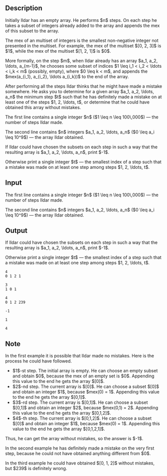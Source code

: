## Description

<div><p>Initially Ildar has an empty array. He performs $n$ steps. On each step he takes a subset of integers already added to the array and appends the <span class="tex-font-style-tt">mex</span> of this subset to the array. </p><p>The <span class="tex-font-style-tt">mex</span> of an multiset of integers is the smallest <span class="tex-font-style-bf">non-negative</span> integer not presented in the multiset. For example, the <span class="tex-font-style-tt">mex</span> of the multiset $[0, 2, 3]$ is $1$, while the <span class="tex-font-style-tt">mex</span> of the multiset $[1, 2, 1]$ is $0$.</p><p>More formally, on the step $m$, when Ildar already has an array $a_1, a_2, \ldots, a_{m-1}$, he chooses some subset of indices $1 \leq i_1 &lt; i_2 &lt; \ldots &lt; i_k &lt; m$ (possibly, empty), where $0 \leq k &lt; m$, and appends the $mex(a_{i_1}, a_{i_2}, \ldots a_{i_k})$ to the end of the array.</p><p>After performing all the steps Ildar thinks that he might have made a mistake somewhere. He asks you to determine for a given array $a_1, a_2, \ldots, a_n$ the minimum step $t$ such that he has definitely made a mistake on at least one of the steps $1, 2, \ldots, t$, or determine that he could have obtained this array without mistakes.</p></div><div class="input-specification"><p>The first line contains a single integer $n$ ($1 \leq n \leq 100\,000$)&nbsp;— the number of steps Ildar made.</p><p>The second line contains $n$ integers $a_1, a_2, \ldots, a_n$ ($0 \leq a_i \leq 10^9$)&nbsp;— the array Ildar obtained.</p></div><div class="output-specification"><p>If Ildar could have chosen the subsets on each step in such a way that the resulting array is $a_1, a_2, \ldots, a_n$, print $-1$.</p><p>Otherwise print a single integer $t$&nbsp;— the smallest index of a step such that a mistake was made on at least one step among steps $1, 2, \ldots, t$.</p></div>

## Input

<p>The first line contains a single integer $n$ ($1 \leq n \leq 100\,000$)&nbsp;— the number of steps Ildar made.</p><p>The second line contains $n$ integers $a_1, a_2, \ldots, a_n$ ($0 \leq a_i \leq 10^9$)&nbsp;— the array Ildar obtained.</p>

## Output

<p>If Ildar could have chosen the subsets on each step in such a way that the resulting array is $a_1, a_2, \ldots, a_n$, print $-1$.</p><p>Otherwise print a single integer $t$&nbsp;— the smallest index of a step such that a mistake was made on at least one step among steps $1, 2, \ldots, t$.</p>





```input1
4
0 1 2 1

```




```input2
3
1 0 1

```




```input3
4
0 1 2 239

```




```output1
-1
```




```output2
1
```




```output3
4
```



## Note

<p>In the first example it is possible that Ildar made no mistakes. Here is the process he could have followed.</p><ul> <li> $1$-st step. The initial array is empty. He can choose an empty subset and obtain $0$, because the <span class="tex-font-style-tt">mex</span> of an empty set is $0$. Appending this value to the end he gets the array $[0]$. </li><li> $2$-nd step. The current array is $[0]$. He can choose a subset $[0]$ and obtain an integer $1$, because $mex(0) = 1$. Appending this value to the end he gets the array $[0,1]$. </li><li> $3$-rd step. The current array is $[0,1]$. He can choose a subset $[0,1]$ and obtain an integer $2$, because $mex(0,1) = 2$. Appending this value to the end he gets the array $[0,1,2]$. </li><li> $4$-th step. The current array is $[0,1,2]$. He can choose a subset $[0]$ and obtain an integer $1$, because $mex(0) = 1$. Appending this value to the end he gets the array $[0,1,2,1]$. </li></ul><p>Thus, he can get the array without mistakes, so the answer is $-1$.</p><p>In the second example he has definitely made a mistake on the very first step, because he could not have obtained anything different from $0$.</p><p>In the third example he could have obtained $[0, 1, 2]$ without mistakes, but $239$ is definitely wrong.</p>
